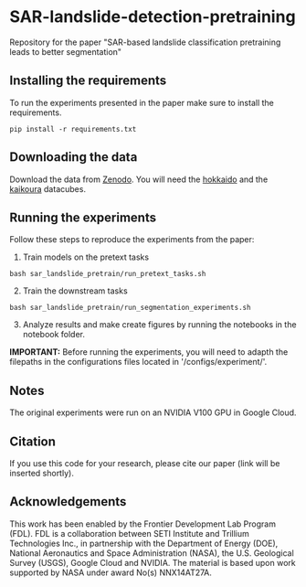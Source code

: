 # SAR-landslide-detection-pretraining
Repository for the paper "SAR-based landslide classification pretraining leads to better segmentation" 

## Installing the requirements
To run the experiments presented in the paper make sure to install the requirements.

`pip install -r requirements.txt`

## Downloading the data 

Download the data from [Zenodo](https://doi.org/10.5281/zenodo.7248056). You will need the [hokkaido](https://zenodo.org/record/7248056/files/hokkaido_japan.zip) and the [kaikoura](https://zenodo.org/record/7248056/files/kaikoura_newzealand.zip) datacubes.

## Running the experiments

Follow these steps to reproduce the experiments from the paper:

1) Train models on the pretext tasks

`bash sar_landslide_pretrain/run_pretext_tasks.sh`

2) Train the downstream tasks

`bash sar_landslide_pretrain/run_segmentation_experiments.sh`

3) Analyze results and make create figures by running the notebooks in the notebook folder.

**IMPORTANT:** Before running the experiments, you will need to adapth the filepaths in the configurations files located in '/configs/experiment/'.

## Notes

The original experiments were run on an NVIDIA V100 GPU in Google Cloud.

## Citation

If you use this code for your research, please cite our paper (link will be inserted shortly).


## Acknowledgements

This work has been enabled by the Frontier Development Lab Program (FDL). FDL is a collaboration between SETI Institute and Trillium Technologies Inc., in partnership with the Department of Energy (DOE), National Aeronautics and Space Administration (NASA), the U.S. Geological Survey (USGS), Google Cloud and NVIDIA. The material is based upon work supported by NASA under award No(s) NNX14AT27A.
